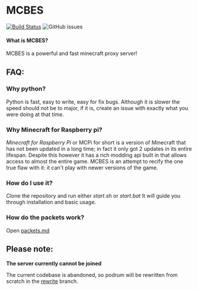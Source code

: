 # MCBES

[![Build Status](https://travis-ci.org/Mcbes/MCBES.svg?branch=master)](https://travis-ci.org/mcpi-devs/MCBES) ![GitHub issues](https://img.shields.io/github/issues-raw/mcpi-revival/mcbes)


#### What is MCBES?
MCBES is a powerful and fast minecraft proxy server!

## FAQ:
### Why python?
Python is fast, easy to write, easy for fix bugs. Although it is slower the speed should not be to major, if it is, create an issue with exactly what you were doing at that time.

### Why Minecraft for Raspberry pi?
*Minecraft for Raspberry Pi* or MCPi for short is a version of Minecraft that has not been updated in a long time; in fact it only got 2 updates in its entire lifespan. Despite this however it has a rich modding api built in that allows access to almost the entire game. 
MCBES is an attempt to recify the one true flaw with it: it can't play with newer versions of the game. 

### How do I use it?
Clone the repository and run either *start.sh* or *start.bat*
It will guide you through installation and basic usage.

### How do the packets work?
Open [packets.md](https://github.com/mcpi-revival/MCBES/blob/master/packets.md)

## Please note:
**The server currently cannot be joined**

The current codebase is abandoned, so podrum will be rewritten from scratch in the [rewrite](https://github.com/MCPI-Revival/MCBES/tree/rewrite) branch.
